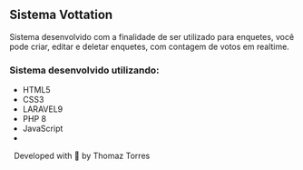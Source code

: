 ## Sistema Vottation

Sistema desenvolvido com a finalidade de ser utilizado para enquetes, você pode criar, editar e deletar enquetes, com contagem de votos em realtime.

### Sistema desenvolvido utilizando: 
- HTML5
- CSS3
- LARAVEL9
- PHP 8
- JavaScript
- 
&nbsp;
Developed with 💙 by Thomaz Torres
